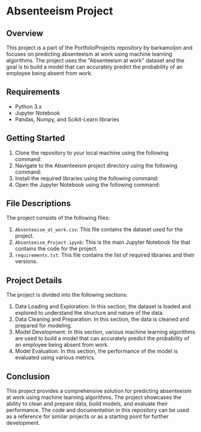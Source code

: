 # Absenteeism Project

## Overview
This project is a part of the PortfolioProjects repository by barkamoljon and focuses on predicting absenteeism at work using machine learning algorithms. The project uses the "Absenteeism at work" dataset and the goal is to build a model that can accurately predict the probability of an employee being absent from work.

## Requirements
- Python 3.x
- Jupyter Notebook
- Pandas, Numpy, and Scikit-Learn libraries

## Getting Started
1. Clone the repository to your local machine using the following command:
2. Navigate to the Absenteeism project directory using the following command:
3. Install the required libraries using the following command:
4. Open the Jupyter Notebook using the following command:

## File Descriptions
The project consists of the following files:
1. `Absenteeism_at_work.csv`: This file contains the dataset used for the project.
2. `Absenteeism_Project.ipynb`: This is the main Jupyter Notebook file that contains the code for the project.
3. `requirements.txt`: This file contains the list of required libraries and their versions.

## Project Details
The project is divided into the following sections:
1. Data Loading and Exploration: In this section, the dataset is loaded and explored to understand the structure and nature of the data.
2. Data Cleaning and Preparation: In this section, the data is cleaned and prepared for modeling.
3. Model Development: In this section, various machine learning algorithms are used to build a model that can accurately predict the probability of an employee being absent from work.
4. Model Evaluation: In this section, the performance of the model is evaluated using various metrics.

## Conclusion
This project provides a comprehensive solution for predicting absenteeism at work using machine learning algorithms. The project showcases the ability to clean and prepare data, build models, and evaluate their performance. The code and documentation in this repository can be used as a reference for similar projects or as a starting point for further development.

